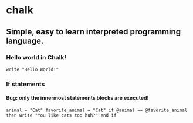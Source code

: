 # chalk
## Simple, easy to learn interpreted programming language.
### Hello world in Chalk!
`write "Hello World!"`
### If statements
#### Bug: only the innermost statements blocks are executed!
`animal = "Cat"
favorite_animal = "Cat"
if @animal == @favorite_animal then
  write "You like cats too huh?"
end if
`
